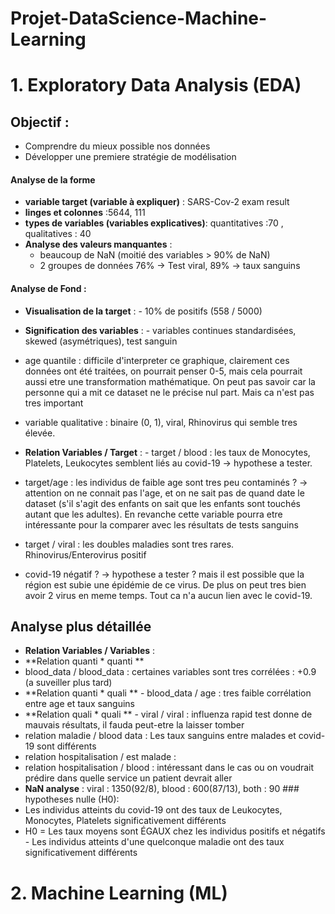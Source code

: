 # Projet-DataScience-Machine-Learning
# 1. Exploratory Data Analysis (EDA)  

## Objectif : 
- Comprendre du mieux possible nos données 
- Développer une premiere stratégie de modélisation   

#### Analyse de la forme   
- **variable target (variable à expliquer)** : SARS-Cov-2 exam result  
- **linges et colonnes** :5644, 111   
- **types de variables (variables explicatives)**: quantitatives :70 , qualitatives : 40  
- **Analyse des valeurs manquantes** :     
  - beaucoup de NaN (moitié des variables > 90% de NaN)    
   - 2 groupes de données 76% -> Test viral, 89% -> taux sanguins       
#### Analyse de Fond : 
  - **Visualisation de la target** :     - 10% de positifs (558 / 5000)          
  - **Signification des variables** :     -  variables continues standardisées, skewed (asymétriques), test sanguin    
  - age quantile : difficile d'interpreter ce graphique, clairement ces données ont été traitées, on pourrait penser 0-5, mais cela pourrait aussi etre une transformation mathématique. On peut pas savoir car la personne qui a mit ce dataset ne le précise nul part. Mais ca n'est pas tres important     
  - variable qualitative : binaire (0, 1), viral, Rhinovirus qui semble tres élevée.   
  
  - **Relation Variables / Target** :     - target / blood : les taux de Monocytes, Platelets, Leukocytes semblent liés au covid-19 -> hypothese a tester.        
  - target/age : les individus de faible age sont tres peu contaminés ? -> attention on ne connait pas l'age, et on ne sait pas de quand date le dataset (s'il s'agit des enfants on sait que les enfants sont touchés autant que les adultes). En revanche cette variable pourra etre intéressante pour la comparer avec les résultats de tests sanguins        
  - target / viral : les doubles maladies sont tres rares. Rhinovirus/Enterovirus positif 
  - covid-19 négatif ? -> hypothese a tester ? mais il est possible que la région est subie une épidémie de ce virus. De plus on peut tres bien avoir 2 virus en meme temps. Tout ca n'a aucun lien avec le covid-19.       
  
  ## Analyse plus détaillée  
  
  - **Relation Variables / Variables** :     
  - **Relation quanti * quanti **         
  - blood_data / blood_data : certaines variables sont tres corrélées : +0.9 (a suveiller plus tard)              
  - **Relation quanti * quali **         - blood_data / age : tres faible corrélation entre age et taux sanguins             
  - **Relation quali * quali **          - viral / viral : influenza rapid test donne de mauvais résultats, il fauda peut-etre la laisser tomber      
  - relation maladie / blood data : Les taux sanguins entre malades et covid-19 sont différents       
  - relation hospitalisation / est malade :          
  - relation hospitalisation / blood : intéressant dans le cas ou on voudrait prédire dans quelle service un patient devrait aller   
  - **NaN analyse** : viral : 1350(92/8), blood : 600(87/13), both : 90  ### hypotheses nulle (H0):  
  - Les individus atteints du covid-19 ont des taux de Leukocytes, Monocytes, Platelets significativement différents    
  - H0 = Les taux moyens sont ÉGAUX chez les individus positifs et négatifs  - Les individus atteints d'une quelconque maladie ont des taux significativement différents  
  
  # 2. Machine Learning (ML) 
